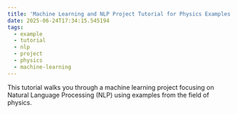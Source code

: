 ```yaml
---
title: 'Machine Learning and NLP Project Tutorial for Physics Examples'
date: 2025-06-24T17:34:15.545194
tags:
  - example
  - tutorial
  - nlp
  - project
  - physics
  - machine-learning
---
```


This tutorial walks you through a machine learning project focusing on Natural Language Processing (NLP) using examples from the field of physics.
